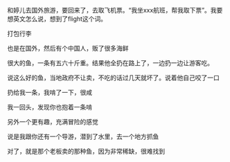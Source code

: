 和婷儿去国外旅游，要回来了，去取飞机票。“我坐xxx航班，帮我取下票”。我要想英文怎么说，想到了flight这个词。

打包行李

也是在国外，然后有个中国人，贩了很多海鲜

很大的鱼，一条有五六十斤重。结果他全扔在路上了，一边扔一边让游客吃。

说这么好的鱼，当地政府不让卖，不吃的话过几天就坏了。说着他自己咬了一口

扔给我一条，我啃了一下，很咸

我一回头，发现你也抱着一条啃



另外一个更有趣，充满冒险的感觉

说是我跟你还有一个导游，潜到了水里，去一个地方抓鱼

对了，就是那个老板卖的那种鱼，因为非常稀缺，很难找到